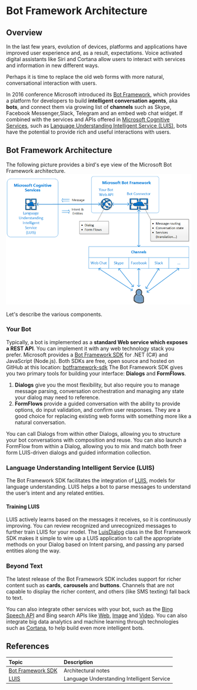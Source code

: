 <link href="css/custom.css" rel="stylesheet"></link> 

# Bot Framework Architecture

## Overview

In the last few years, evolution of devices, platforms and applications have improved user experience and, as a result, expectations. Voice activated digital assistants like Siri and Cortana allow users to interact with services and information in new different ways. 

Perhaps it is time to replace the old web forms with more natural, conversational interaction with users.

In 2016 conference Microsoft introduced its [Bot Framework](https://dev.botframework.com/), which provides a platform for developers to build **intelligent conversation agents**, aka **bots**, and connect them via growing list of **channels** such as Skype, Facebook Messenger,Slack, Telegram and an embed web chat widget.
If combined with the services and APIs offered in [Microsoft Cognitive Services](https://azure.microsoft.com/en-us/services/cognitive-services/), such as [Language Understanding Intelligent Service (LUIS)](https://azure.microsoft.com/en-us/services/cognitive-services/language-understanding-intelligent-service/), bots have the potential to provide rich and useful interactions with users.

## Bot Framework Architecture

The following picture provides a bird's eye view of the Microsoft Bot Framework architecture.
![Bot Architecture](media/bot_architecture_2.png)

Let's describe the various components.

### Your Bot

Typically, a bot is implemented as a **standard Web service which exposes a REST API**. You can implement it with any web technology stack you prefer. 
Microsoft provides a [Bot Framework SDK](https://docs.microsoft.com/en-us/azure/bot-service/?view=azure-bot-service-4.0) for .NET (C#} and JavaScript (Node.js).
Both SDKs are free, open source and hosted on GitHub at this location: [botframework-sdk](https://github.com/microsoft/botframework-sdk)
The Bot Framework SDK gives you two primary tools for building your interface: **Dialogs** and **FormFlows**.

1. **Dialogs** give you the most flexibility, but also require you to manage message parsing, conversation orchestration and managing any state your dialog may need to reference.
1. **FormFlows** provide a guided conversation with the ability to provide options, do input validation, and confirm user responses. They are a good choice for replacing existing web forms with something more like a natural conversation.

You can call Dialogs from within other Dialogs, allowing you to structure your bot conversations with composition and reuse. You can also launch a FormFlow from within a Dialog, allowing you to mix and match both freer form LUIS-driven dialogs and guided information collection.


### Language Understanding Intelligent Service (LUIS)

The Bot Framework SDK facilitates the integration of [LUIS](https://azure.microsoft.com/en-us/services/cognitive-services/language-understanding-intelligent-service/), models for language understanding. LUIS helps a bot to parse messages to understand the user’s intent and any related entities.

#### Training LUIS

LUIS actively learns based on the messages it receives, so it is continuously improving. You can review recognized and unrecognized messages to further train LUIS for your model.
The [LuisDialog](https://docs.botframework.com/en-us/csharp/builder/sdkreference/d8/df9/class_microsoft_1_1_bot_1_1_builder_1_1_dialogs_1_1_luis_dialog.html) class in the Bot Framework SDK makes it simple to wire up a LUIS application to call the appropriate methods on your Dialog based on Intent parsing, and passing any parsed entities along the way.

### Beyond Text

The latest release of the Bot Framework SDK includes support for richer content such as **cards**, **carousels** and **buttons**. Channels that are not capable to display the richer content, and others (like SMS texting) fall back to text.

You can also integrate other services with your bot, such as the [Bing Speech API](https://www.microsoft.com/cognitive-services/en-us/speech-api/) and Bing search APIs like [Web](https://www.microsoft.com/cognitive-services/en-us/bing-web-search-api), [Image](https://www.microsoft.com/cognitive-services/en-us/bing-image-search-api) and [Video](https://www.microsoft.com/cognitive-services/en-us/bing-video-search-api). 
You can also integrate big data analytics and machine learning through technologies such as [Cortana](https://docs.microsoft.com/en-us/azure/bot-service/bot-service-channel-connect-cortana?view=azure-bot-service-4.0), to help build even more intelligent bots.

## References

| Topic | Description |
| :--- | :--- |
| [Bot Framework SDK](https://www.appliedis.com/the-bot-framework/) <img src="" width="200"/> | Architectural notes |
| [LUIS]((https://azure.microsoft.com/en-us/services/cognitive-services/language-understanding-intelligent-service/))|Language Understanding Intelligent Service|
